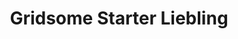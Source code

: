 ---
id: gridsome-starter-liebling
title: Gridsome Starter Liebling
description: Grisome starter based on Ghost Liebling and built with tailwindcss.
repository: noxify/gridsome-starter-liebling
type: starter
demo: https://gridsome-starter-liebling.now.sh/
docs: null
---